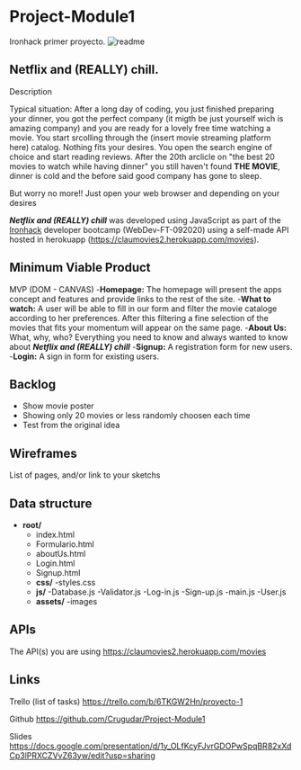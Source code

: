 # Project-Module1
Ironhack primer proyecto.
![readme](https://user-images.githubusercontent.com/61699101/96150535-c094d100-0f0a-11eb-8ec1-08d35f3eed05.png)

## Netflix and (REALLY) chill.
Description

Typical situation: After a long day of coding, you just finished preparing your dinner, you got the perfect company (it migth be just yourself wich is amazing company) and you are ready for a lovely free time watching a movie. You start srcolling through the (insert movie streaming platform here) catalog. Nothing fits your desires. You open the search engine of choice and start reading reviews. After the 20th arclicle on "the best 20 movies to watch while having dinner" you still haven't found **THE MOVIE**, dinner is cold and the before said good company has gone to sleep.

But worry no more!! Just open your web browser and depending on your desires 

***Netflix and (REALLY) chill***  was developed using JavaScript as part of the [Ironhack](https://www.ironhack.com/) developer bootcamp (WebDev-FT-092020) using a self-made API hosted in herokuapp (https://claumovies2.herokuapp.com/movies).

## Minimum Viable Product

MVP (DOM - CANVAS)
-__Homepage:__ The homepage will present the apps concept and features and provide links to the rest of the site.
-__What to watch:__ A user will be able to fill in our form and filter the movie cataloge according to her preferences. After this filtering a fine selection of the movies that fits your momentum will appear on the same page.
-__About Us:__ What, why, who? Everything you need to know and always wanted to know about ***Netflix and (REALLY) chill*** 
-__Signup:__ A registration form for new users.
-__Login:__ A sign in form for existing users.

## Backlog
- Show movie poster
- Showing only 20 movies or less randomly choosen each time
- Test from the original idea

## Wireframes
List of pages, and/or link to your sketchs

## Data structure
- **root/**
     - index.html
     - Formulario.html
     - aboutUs.html
     - Login.html
     - Signup.html
     - **css/**
         -styles.css
     - **js/**
          -Database.js
          -Validator.js
          -Log-in.js
          -Sign-up.js
          -main.js
          -User.js
     - **assets/**
          -images
          


## APIs
The API(s) you are using
https://claumovies2.herokuapp.com/movies

## Links
Trello (list of tasks)
https://trello.com/b/6TKGW2Hn/proyecto-1

Github
https://github.com/Crugudar/Project-Module1

Slides
https://docs.google.com/presentation/d/1y_OLfKcyFJvrGDOPwSpqBR82xXdCp3lPRXCZVvZ63yw/edit?usp=sharing
